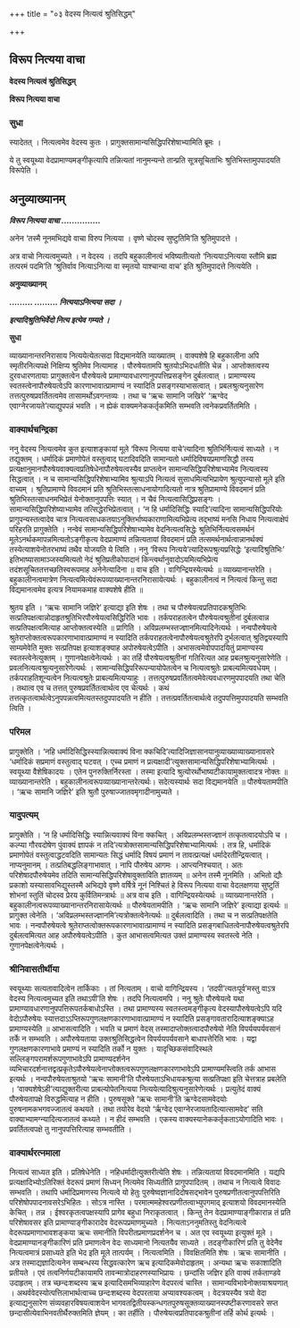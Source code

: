 +++
title = "०३ वेदस्य नित्यत्वं श्रुतिसिद्धम्"

+++


## विरूप नित्यया वाचा

**वेदस्य नित्यत्वं श्रुतिसिद्धम्**

**विरूप नित्यया वाचा**

### **सुधा**

स्यादेतत् । नित्यत्वमेव वेदस्य कुतः । प्रागुक्तसामान्यसिद्धिपरिशेषाभ्यामिति ब्रूमः ।

ये तु स्वयूथ्या वेदप्रामाण्यमङ्गीकृत्यापि तन्नित्यतां नानुमन्यन्ते तान्प्रति सूत्रसूचिताभिः श्रुतिभिस्तामुपपादयति विरूपेति ।

## **अनुव्याख्यानम्**

***विरूप नित्यया वाचा ...............***

अनेन ‘तस्मै नूनमभिद्यवे वाचा विरुप नित्यया । वृष्णे चोदस्व सुष्टुतिमि’ति श्रुतिमुपादत्ते ।

अत्र वाचो नित्यत्वमुच्यते । न वेदस्य । तदपि बहुकालीनत्वं भविष्यतीत्यतो ‘नित्ययाऽनित्यया स्तौमि ब्रह्म तत्परमं पदमि’ति ‘श्रुतिर्वाव नित्याऽनित्या वा स्मृतयो याश्चान्या वाच’ इति श्रुतिमुपादत्ते नित्ययेति ।

**अनुव्याख्यानम्**

***......... ......... नित्ययाऽनित्यया सदा ।***

***इत्यादिश्रुतिभिर्वेदो नित्य इत्येव गम्यते ।***

**सुधा**

व्याख्यानान्तरनिरासाय नित्ययेत्येतत्सदा विद्यमानयेति व्याख्यातम् । वाक्यशेषे हि बहुकालीना अपि स्मृतीरनित्यपक्षे निक्षिप्य श्रुतिमेव नित्यामाह । पौरुषेयतामपि श्रुतयोऽभिदधतीति चेन्न । आप्तोक्तत्वस्य दुरवधारणतायाः प्रागुक्तत्वेन पौरुषेयत्वे प्रामाण्यावधारणानुपपत्तिप्रसङ्गेन दुर्बलत्वात् । प्रामाण्यस्य स्वतस्त्वेनापौरुषेयत्वेऽपि कारणाभावात्प्रामाण्यं न स्यादिति प्रसङ्गस्याभासत्वात् । प्रबलश्रुत्यनुसारेण तत्तत्पुरुषप्रवर्तितत्वमेव तासामर्थोऽवगन्तव्यः । तथा च ‘ऋचः सामानि जखिरे’ ‘ऋग्वेद एवाग्नेरजायते’त्याद्युपपन्नं भवति । न ह्येकं वाक्यमनेककर्तृकमिति सम्भवति त्वनेकप्रवर्तितमिति ।

### **वाक्यार्थचन्द्रिका**

ननु वेदस्य नित्यत्वमेव कुत इत्याशङ्कायां मूले ‘विरूप नित्यया वाचे’त्यादिना श्रुतिभिर्नित्यत्वं साध्यते । न तद्युक्तम् । धर्मादिकं प्रमाणोपेतं वस्तुत्वाद् घटादिवदिति सामान्यतो धर्मादिविषयप्रमाणसिद्धौ तस्य प्रत्यक्षानुमानपौरुषेयवाक्यत्वप्रतिषेधेनापौरुषेयत्वस्यैव प्राप्तत्वेन सामान्यसिद्धिपरिशेषाभ्यामेव नित्यत्वस्य सिद्धत्वात् । न च सामान्यसिद्धिपरिशेषाभ्यामिव श्रुत्याऽपि नित्यत्वं सुसाधमित्यभिप्रायेण श्रुत्युपन्यासो मूले इति वाच्यम् । श्रुतिप्रामाण्ये विवदमानं प्रति श्रुतिभिस्तत्साधनायोगादित्यतो नात्र श्रुतिप्रामाण्ये विवदमानं प्रति श्रुतिभिस्तत्साधनमभिप्रेतं येनोक्तानुपपत्तिः स्यात् । न चैवं नित्यत्वासिद्धिप्रसङ्गः । सामान्यसिद्धिपरिशेष्याभ्यामेव तत्सिद्धेरभिप्रेतत्वात् । ‘न हि धर्मादिसिद्धिः स्यादि’त्यादिना सामान्यसिद्धिपरियोः प्रागुपन्यस्तत्वादेव चात्र नित्यत्वसाधकतयाऽनुक्तिर्भाष्यकाराणामित्यभिप्रेत्य तद्भाष्यं मनसि निधाय नित्यत्वाक्षेपं परिहरति प्रागुक्तेति । नन्वेवं सामान्यसिद्धिपरिशेषाभ्यामेव वेदनित्यत्वसिद्धेः श्रुतिभिर्नित्यत्वसमर्थनं मूलेऽनर्थकमापन्नमित्यतोऽङ्गीकृत्य वेदप्रामाण्यं तन्नित्यतायां विवदमानं प्रति तत्समर्थनार्थत्वान्नानर्थक्यं तस्येत्याशयेनोतरभाष्यं तथैव योजयति ये त्विति । ननु ‘विरूप नित्यये’त्यादिरूपश्रुत्यप्रसिद्धेः ‘इत्यादिश्रुतिभिः’ इतिभाष्यासामाञ्जस्यमित्यतो नेदं श्रुतिप्रतीकोपादानं किन्त्वर्थानुवादोऽयमित्यभिप्रेत्य तदंशसूचिततत्तच्छतिस्वरूपमाह अनेनेत्यादिना ॥ वाच इति । वागिन्द्रियस्येत्यर्थः ॥ व्याख्यानान्तरेति । बहुकालीनत्वमात्रेण नित्यत्वमित्येवंरूपव्याख्यानान्तरनिरासायेत्यर्थः । बहुकालीनत्वं न नित्यत्वं किन्तु सदा विद्यमानत्वमेव इत्यत्र नियामकमाह वाक्यशेषे हीति ॥

श्रुतय इति । ‘ऋचः सामानि जज्ञिरे’ इत्याद्या इति शेषः । तथा च पौरुषेयत्वप्रतिपादकश्रुतिभिः सत्प्रतिपक्षत्वान्नोदाहृतश्रुतिभिरपौरुषेयत्वसिद्धिरिति भावः । तर्कपराहतत्वेन पौरुषेयत्वश्रुतीनां दुर्बलत्वान्न सत्प्रतिपक्षत्वमित्याह आप्तोक्तत्वस्येति ॥ प्रागिति । अविप्रलम्भस्तज्ज्ञानमित्यादिनेत्यर्थः । नन्वपौरुषेयत्वे श्रुतेराप्तोक्तत्वरूपकारणाभावात्प्रामाण्यं न स्यादिति तर्कपराहतत्वेनापौरुषेयत्वश्रुतेरपि दुर्भलत्वात् श्रुतिद्वयस्यापि साम्यमेवेति मुक्तः सत्प्रतिपक्ष इत्याशङ्क्याह अपोरुषेयत्वेऽपीति । अभासत्वमेवोपपादयितुं प्रामाण्यस्य स्वतस्त्वेनेत्युक्तम् । गुणानपेक्षत्वेनेत्यर्थः । का तर्हि पौरुषेयत्वश्रुतीनां गतिरित्यत आह प्रबलश्रुत्यनुसारेणेति । प्रवलनित्यत्वश्रुत्यनुसारेणेत्यर्थः । सामान्यसिद्धिपरिरूपन्यायोपेतत्वेन च नित्यत्वश्रुतेः प्राबल्यमित्यवधेयम् । तर्कपराहतिशून्यत्वेन नित्यत्वश्रुतेः प्राबल्यमित्यप्याहुः । तत्तत्पुरुषप्रवर्तितत्वमेवेत्यवधारणमुपपादयति तथा चेति । तथात्व एव च तत्तत् पुरुषप्रवर्तितत्वार्थत्व एव चेत्यर्थः । कथं तत्तत्कृतत्वार्थत्वेऽनुपपन्नत्वमित्यतस्तदुपपादयति न हीति । तत्तत्प्रवर्तितत्वार्थत्वे तदुपपत्तिमुपपादयति सम्भवति त्विति ।

### **परिमल**

प्रागुक्तेति । ‘नहि धर्मादिसिद्धिस्स्यान्नित्यवाक्यं विना क्कचिदि’त्यादिजिज्ञासानयानुव्याख्याव्याख्यानावसरे ‘धर्मादिकं सप्रमाणं वस्तुत्वाद् घटवत् । एच्च प्रमाणं न प्रत्यक्षादी’त्युक्तसामान्यसिद्धिपरिशेषाभ्यामित्यर्थः । स्वयूथ्या वैशेषिकादयः । एतेन पुनरुक्तिर्निरस्ता । तस्मा इत्यादि श्रुत्योरर्थोभाष्यटीकायामुक्तत्वादत्र नोक्तः ॥ व्याख्यानान्तरेति । बहुकालीनत्वरूपव्याख्यानान्तरेत्यर्थः। सदेत्यस्यार्थः सदा विद्यमानयेति ॥ पौरुषेयतामपीति । ‘ऋचः सामानि जज्ञिरे’ इति श्रुतौ पुरुषाज्जातवमृगादीनामुच्यते ।

### **यादुपत्यम्**

प्रागुक्तेति । ‘न हि धर्मादिसिद्धिः स्यान्नित्यवाक्यं विना क्कचित् । अविप्रलम्भस्तज्ज्ञानं तत्कृतत्वादयोऽपि च । कल्प्या गौरवदोषेण पुंवाक्यं ज्ञापकं न तदि’त्यत्रोक्तसामान्यसिद्धिपरिशेषाभ्यामित्यर्थः । तत्र हि, धर्मादिकं प्रमाणोपेतं वस्तुत्वाद्धटवदिति सामान्यतः सिद्धं धर्मादि विषयं प्रमाणं न तावत्प्रत्यक्षं धर्मादेरतीन्द्रियत्वात् । नाप्यनुमानम् । तत्प्रतिबद्धलिङ्गाभावात् । नापि पौरुषेय आगमः । आप्त्यनिश्चयात् । अतः परिशेषादपौरुषेयमेव तदिति सामान्यसिद्धिपरिशेषावुक्ताविति ज्ञातव्यम् ॥ अनेन तस्मै नूनमिति । अभितो द्यौः प्रकाशो यस्यासावभिद्युस्तस्मै अभिद्यवे वृष्णे वर्षित्रे नूनं निश्चितं हे विरूप नित्यया वाचा वेदलक्षणया सुष्टुतिं शोभनां स्तुतिं चोदस्व प्रेरय कुर्वितिमन्त्रार्थः ॥ अत्र वाच इति । वागिन्द्रियस्येत्यर्थः ॥ व्याख्यानान्तरेति । बहुकालीनत्वरूपव्याख्यानान्तरनिरासायेत्यर्थः ॥ पौरुषेयतामपीति । ‘ऋचः सामानि जज्ञिरे’ इत्याद्या इत्यर्थः ॥ प्रागुक्त त्वेनेति । ‘अविप्रलम्भस्तज्ज्ञानमि’त्यत्रोक्तत्वेनेत्यर्थः ॥ दुर्बलत्वादिति । तथा च न सत्प्रतिपक्षतेति भावः । नन्वपौरुषेयत्वे श्रुतेराप्तत्वोक्तरूपकारणाभावात्प्रामाण्यं न स्यादिति प्रसङ्गबाधितत्वेनापौरुषेयत्वश्रुतेरपि दुर्बलत्वमित्यत आह अपौरुषेयत्वेऽपीति । कुत आभासत्वमित्यत उक्तं प्रामाण्यस्य स्वतस्त्वे नेति । गुणानपेक्षत्वेनेत्यर्थः ।

### **श्रीनिवासतीर्थीया**

स्वयूथ्याः सत्यतावादित्वेन तार्किकाः । तां नित्यताम् । वाचो वागिन्द्रियस्य । ‘तदपी’त्यतःपूर्व’मस्तु वाऽत्र वेदस्य नित्यत्वमुच्यत इति तथाऽपी’ति शेषः । तदपि नित्यत्वमपि । ननु श्रुतेः पौरुषेयत्वे यथा प्रामाण्यावधारणानुपपत्तिरूपतर्कबाधोऽस्ति । तथा प्रामाण्यस्य स्वतस्त्वमङ्गीकृत्य वेदस्यापौरुषेयत्वेऽपि यदि वेदोऽपौरुषेयः स्यात्तदाऽऽप्तिरूपगुणलक्षणकारणाभावात्प्रामाण्यं न स्यादिति प्रसङ्गावतारादित्याशङ्क्याऽह प्रामाण्यस्येति ॥ आभासत्वादिति । भवति च प्रमाणं वेदस् तस्मादाप्तोक्तत्वादपौरुषेयो नेति विपर्ययपर्यवसानं तर्के न सम्भवति । अपौरुषेयताया उक्तश्रुतिसिद्धत्वेन विपर्ययपर्यवसाने बाधापत्तेरिति भावः । यद्वा गुणलक्षणकारणाभावे प्रमाण्यं न स्यादिति तर्को न युक्तः । यादृच्छिकसंवादिस्थले सल्लिङ्गपरामर्शरूपगुणाभावेऽपि प्रामाण्यदर्शनेन व्यभिचारदर्शनात्तद्वत्प्रकृतेऽपौरुषेयत्वेनाप्तोक्तत्वरूपगुणलक्षणकारणाभावेऽपि प्रामाण्यमस्त्विति तर्क आभास इत्यर्थः । नन्वपौरुषेयताश्रुतयो ‘ऋचः सामानी’ति पौरुषेयताऽभिधायकश्रुत्या सत्प्रतिपक्षा इति चेत्तत्राह प्रबलेति । ‘वाक्यशेषेऽही’त्याद्युक्तरीत्या प्राबल्योपेतनित्यया नित्ययेत्यादिश्रुत्यनुसारेणेत्यर्थः । प्रत्युतेदं वाक्यं पौरुषेयतापक्षे विरुद्धमित्याह न हीति । पुरुषसूक्ते ‘ऋचः सामानी’ति ऋग्वेदसामवेदयोः पुरुषनामकभगवज्जातत्वं कथयते । तथा तयोरेव वेदयो ‘र्ऋग्वेद एवाग्नेरजायतादित्यात्सामवेद’ सति वाक्याभ्यामग्न्यादित्यजातत्वं कथ्यते । न हीदं सम्भवति । एकस्य वाक्यस्यानेककर्तृकताऽयोगादिति भावः । प्रवर्तितत्वपक्षे तु नानुपपत्तिरित्याह सम्भवतीति ।

### **वाक्यार्थरत्नमाला**

नित्यत्वं साध्यत इति । प्रतिषेधेनेति । नहिधर्मादीत्युक्तरीत्येति शेषः । तन्नित्यतायां विवदमानमिति । यद्यपि प्रत्यक्षादिभ्योऽतिरिक्तं वेदरूपं प्रमाणं सिध्यन् नित्यमेव सिध्यतीति प्रागुपपादितम् । तथाच न नित्यत्वे विवादः सम्भवति । तथापि धर्मादिप्रमाणस्य नित्यत्वे यो हेतुः पुरुषेष्वज्ञानादिदोषसद्भावेन पुरुषप्रणीतत्वानुपपत्तिरिति परिशेषोपपादनावसरेऽभिहितः । सोऽत्र नास्ति । परमात्ममहेश्वरप्रणीतत्वाभ्युपगमाद् इत्याशयो विवदमानस्येति केचित् । तन्न । ईश्वरकृतत्वपक्षस्यापि प्रागेव बहुधा निराकृतत्वात् । किन्तु तेन वेदप्रामाण्याङ्गीकारान्न तं प्रति परिशेषावसर इति प्रामाण्याङ्गीकारादेव वेदरूपप्रमाणमुच्यते । नित्यताऽननुमतिस्तु वेदनित्यत्वे वेदरूपप्रमाणाभावशङ्कया ऋचः समानीति विपरीतप्रमाणप्रदर्शनेन च । अत एव स्वयूथ्या इत्युक्तं मूले । वेदप्रामाण्यानङ्गीकारिणं प्रति प्रमाणत्वेन वेदः साध्यमानो नित्यतयैव साध्यते । तदङ्गीकारिणं प्रति तु वेदेनैव नित्यत्वमात्रं प्रसाध्यते इति भेद इति मूले तात्पर्यम् । नित्यत्वमिति । विवक्षितमिति शेषः । ऋचः सामानीति । अत्र तस्माद्यज्ञादित्यनेन सम्बन्धस्य सिद्धवत्कारेण ऋच इत्यादिकमेवोदाहृतम् । अन्यथा ऋचः सकाशादिति प्रतीयते । एवं तत्वनिर्णयटीकायामपि तावन्मात्रोदाहरणस्याभिप्रायः । छन्दांसि जज्ञिर इति वाक्यं तर्कताण्डवे उदाहृतम् । तत्र च्छन्दःशब्दस्य ऋच इत्यादिसमभिव्याहारेण वेदपरत्वं चास्ति । सामान्यविभावेनोक्तयाश्रयणात् । अथर्ववेदस्योत्पत्तिलाभार्थत्वाच्च छन्दःशब्दस्य वेदपरताया अप्यावश्यकत्वम् । वेदत्रयस्यैव त्रयो वेदा इत्याद्यनुसारेण संव्यवहारविषयत्वाशयेन भागवतद्वितीयस्कन्धगतपुरुषसूक्तव्याख्यानस्पष्टीकरणावसरे सप्त छन्दासीत्येवाभिनवतीर्थैरुक्तमिति ज्ञेयम् । का तर्हीति । पौरुषेयत्वप्रतिपादकश्रुतीनां तर्हि कोर्थ इत्यर्थः ।

